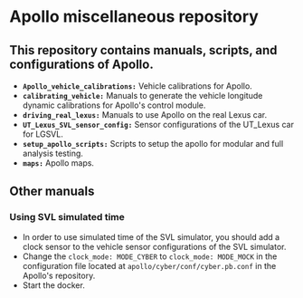 
# Apollo miscellaneous repository

## This repository contains manuals, scripts, and configurations of Apollo.



- **`Apollo_vehicle_calibrations:`** Vehicle calibrations for Apollo.
- **`calibrating_vehicle:`** Manuals to generate the vehicle longitude dynamic calibrations for Apollo's control module.
- **`driving_real_lexus:`** Manuals to use Apollo on the real Lexus car.
- **`UT_Lexus_SVL_sensor_config:`** Sensor configurations of the UT_Lexus car for LGSVL.
- **`setup_apollo_scripts:`** Scripts to setup the apollo for modular and full analysis testing.
- **`maps:`** Apollo maps.

## Other manuals

### Using SVL simulated time
 - In order to use simulated time of the SVL simulator, you should add a clock sensor to the vehicle sensor configurations of the SVL simulator.
 - Change the `clock_mode: MODE_CYBER` to `clock_mode: MODE_MOCK` in the configuration file located at `apollo/cyber/conf/cyber.pb.conf` in the Apollo's repository.
 - Start the docker.






